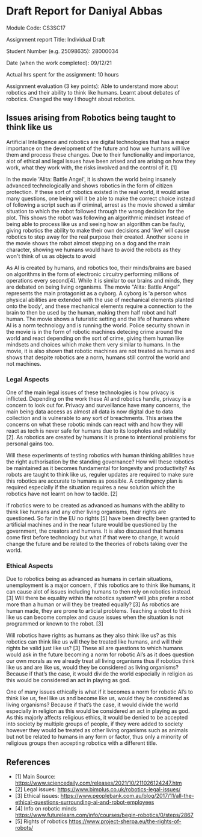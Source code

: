 # Draft Report for Daniyal Abbas

Module Code: CS3SC17


Assignment report Title: Individual Draft


Student Number (e.g. 25098635): 28000034


Date (when the work completed): 09/12/21 


Actual hrs spent for the assignment: 10 hours


Assignment evaluation (3 key points): Able to understand more about robotics and their ability to think like humans. Learnt about debates of robotics. Changed the way I thought about robotics.

## Issues arising from Robotics being taught to think like us

Artificial Intelligence and robotics are digital technologies that has a major importance on the development of the future and how we humans will live them and process these changes. Due to their functionality and importance, alot of ethical and legal issues have been arised and are arising on how they work, what they work with, the risks involved and the control of it. [1]

In the movie 'Alita: Battle Angel', it is shown the world being insanely advanced technologically and shows robotics in the form of citizen protection. If these sort of robotics existed in the real world, it would arise many questions, one being will it be able to make the correct choice instead of following a script such as if criminal, arrest as the movie showed a similar situation to which the robot followed through the wrong decision for the plot. This shows the robot was following an algorithmic mindset instead of being able to process like us and seeing how an algorithm can be faulty, giving robotics the ability to make their own decisions and 'live' will cause robotics to step away for the real purpose their created. Another scene in the movie shows the robot almost stepping on a dog and the main character, showing we humans would have to avoid the robots as they won't think of us as objects to avoid

As AI is created by humans, and robotics too, their minds/brains are based on algorithms in the form of electronic circuitry performing millions of operations every second[4]. While it is similar to our brains and minds, they are debated on being living organisms. The movie "Alita: Battle Angel" represents the main protagonist as a cyborg. A cyborg is 'a person whos physical abilities are extended with the use of mechanical elements planted onto the body', and these mechanical elements require a connection to the brain to then be used by the human, making them half robot and half human. The movie shows a futuristic setting and the life of humans where AI is a norm technology and is running the world. Police security shown in the movie is in the form of robotic machines detecing crime around the world and react depending on the sort of crime, giving them human like mindsets and choices which make them very similar to humans. In the movie, it is also shown that robotic machines are not treated as humans and shows that despite robotics are a norm, humans still control the world and not machines.

### Legal Aspects
One of the main legal issues of these technologies is how privacy is inflicted. Depending on the work these AI and robotics handle, privacy is a concern to look out for. Privacy and surveillance have many concerns, the main being data access as almost all data is now digital due to data collection and is vulnerable to any sort of breachments. This arises the concerns on what these robotic minds can react with and how they will react as tech is never safe for humans due to its loopholes and reliability [2]. As robotics are created by humans it is prone to intentional problems for personal gains too.

Will these experiments of testing robotics with human thinking abilities have the right authorisation by the standing governance?
How will these robotics be maintained as it becomes fundamental for longevity and productivity? As robots are taught to think like us, reguler updates are required to make sure this robotics are accurate to humans as possible. 
A contingency plan is required especially if the situation requires a new solution which the robotics have not learnt on how to tackle. [2] 

if robotics were to be created as advanced as humans with the ability to think like humans and any other living organisms, their rights are questioned. So far in the EU no rights [5] have been directly been granted to artificial machines and in the near future would be questioned by the government, the creators and humans. It is also discussed that humans come first before technology but what if that were to change, it would change the future and be related to the theories of robots taking over the world.

### Ethical Aspects
Due to robotics being as advanced as humans in certain situations, unemployment is a major concern, if this robotics are to think like humans, it can cause alot of issues including humans to then rely on robotics instead.[3]
Will there be equality within the robotics system? will jobs prefer a robot more than a human or will they be treated equally? [3]
As robotics are human made, they are prone to articial problems. Teaching a robot to think like us can become complex and cause issues when the situation is not programmed or known to the robot. [3]

Will robotics have rights as humans as they also think like us? as this robotics can think like us will they be treated like humans, and will their rights be valid just like us? [3] These all are questions to which humans would ask in the future becoming a norm for robotic AI’s as it does question our own morals as we already treat all living organisms thus if robotics think like us and are like us, would they be considered as living organisms? Because if that’s the case, it would divide the world especially in religion as this would be considered an act in playing as god.

One of many issues ethically is what if it becomes a norm for robotic AI’s to think like us, feel like us and become like us, would they be considered as living organisms? Because if that’s the case, it would divide the world especially in religion as this would be considered an act in playing as god. As this majorly affects religious ethics, it would be denied to be accepted into society by multiple groups of people, if they were added to society however they would be treated as other living organisms such as animals but not be related to humans in any form or factor, thus only a minority of religious groups then accepting robotics with a different title.

## References
* [1] Main Source: https://www.sciencedaily.com/releases/2021/10/211026124247.htm
* [2] Legal issues: https://www.bimplus.co.uk/robotics-legal-issues/
* [3] Ethical issues: https://www.peoplebank.com.au/blog/2017/11/all-the-ethical-questions-surrounding-ai-and-robot-employees
* [4] Info on robotic minds https://www.futurelearn.com/info/courses/begin-robotics/0/steps/2867
* [5] Rights of robotics https://www.project-sherpa.eu/the-rights-of-robots/



